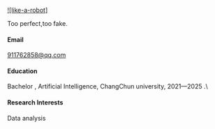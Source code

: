

[![like-a-robot]](https://github.com/like-a-robot)

Too perfect,too fake.

#### Email
911762858@qq.com

#### Education
Bachelor , Artificial Intelligence, ChangChun university, 2021—2025 .\


#### Research Interests
Data analysis

